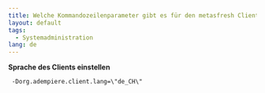 ```yaml
---
title: Welche Kommandozeilenparameter gibt es für den metasfresh Client?
layout: default
tags:
  - Systemadministration
lang: de
---
```


**Sprache des Clients einstellen**


```
 -Dorg.adempiere.client.lang=\"de_CH\"
 ```

